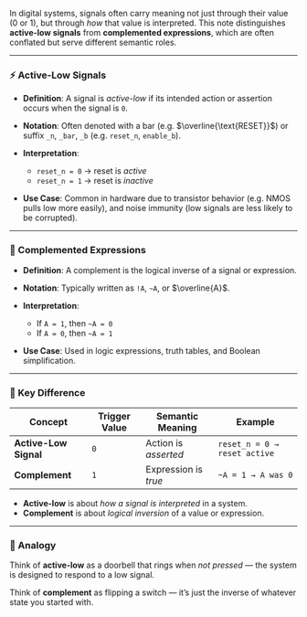 
In digital systems, signals often carry meaning not just through their value (0 or 1), but through *how* that value is interpreted. This note distinguishes **active-low signals** from **complemented expressions**, which are often conflated but serve different semantic roles.

---

### ⚡ Active-Low Signals

- **Definition**: A signal is *active-low* if its intended action or assertion occurs when the signal is `0`.
- **Notation**: Often denoted with a bar (e.g. $\overline{\text{RESET}}$) or suffix `_n`, `_bar`, `_b` (e.g. `reset_n`, `enable_b`).
- **Interpretation**:  
  - `reset_n = 0` → reset is *active*  
  - `reset_n = 1` → reset is *inactive*

- **Use Case**: Common in hardware due to transistor behavior (e.g. NMOS pulls low more easily), and noise immunity (low signals are less likely to be corrupted).

---

### 🔄 Complemented Expressions

- **Definition**: A complement is the logical inverse of a signal or expression.
- **Notation**: Typically written as `!A`, `~A`, or $\overline{A}$.
- **Interpretation**:  
  - If `A = 1`, then `~A = 0`  
  - If `A = 0`, then `~A = 1`

- **Use Case**: Used in logic expressions, truth tables, and Boolean simplification.

---

### 🧩 Key Difference

| Concept              | Trigger Value | Semantic Meaning         | Example             |
|----------------------|---------------|---------------------------|---------------------|
| **Active-Low Signal**| `0`           | Action is *asserted*      | `reset_n = 0 → reset active` |
| **Complement**       | `1`           | Expression is *true*      | `~A = 1 → A was 0`  |

- **Active-low** is about *how a signal is interpreted* in a system.
- **Complement** is about *logical inversion* of a value or expression.

---

### 🧠 Analogy

Think of **active-low** as a doorbell that rings when *not pressed* — the system is designed to respond to a low signal.  

Think of **complement** as flipping a switch — it’s just the inverse of whatever state you started with.

